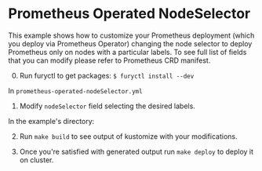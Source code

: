 # Prometheus Operated NodeSelector

This example shows how to customize your Prometheus deployment (which you deploy via Prometheus Operator) changing the node selector to deploy Prometheus only on nodes with a particular labels. To see full list of fields that you can modify please refer to Prometheus CRD manifest.

0. Run furyctl to get packages: `$ furyctl install --dev`

In `prometheus-operated-nodeSelector.yml`

1. Modify `nodeSelector` field selecting the desired labels.

In the example's directory:

2. Run `make build` to see output of kustomize with your modifications.

3. Once you're satisfied with generated output run `make deploy` to deploy it on cluster.
